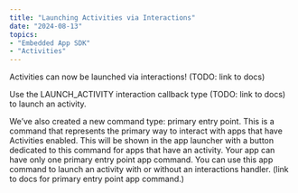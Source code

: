 ```yaml
---
title: "Launching Activities via Interactions"
date: "2024-08-13"
topics:
- "Embedded App SDK"
- "Activities"
---
```


Activities can now be launched via interactions! (TODO: link to docs)

Use the LAUNCH_ACTIVITY interaction callback type (TODO: link to docs) to launch an activity.

We’ve also created a new command type: primary entry point. This is a command that represents the primary way to interact with apps that have Activities enabled. This will be shown in the app launcher with a button dedicated to this command for apps that have an activity. Your app can have only one primary entry point app command. You can use this app command to launch an activity with or without an interactions handler. (link to docs for primary entry point app command.)